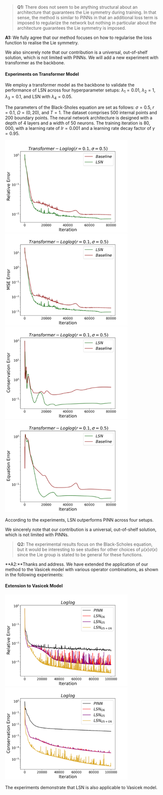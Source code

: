 >**Q1:**  There does not seem to be anything structural about an architecture that guarantees the Lie symmetry during training. In that sense, the method is similar to PINNs in that an additional loss term is imposed to regularize the network but nothing in particular about the architecture guarantees the Lie symmetry is imposed.

**A1:** We fully agree that our method focuses on how to regularise the loss function to realise the Lie symmetry. 

We also sincerely note that our contribution is a universal, out-of-shelf solution, which is not limited with PINNs. We will add a new experiment with transformer as the backbone. 

#### Experiments on Transformer Model

We employ a transformer model as the backbone to validate the performance of LSN across four hyperparameter setups: $\lambda_1 = 0.01$, $\lambda_2 = 1$, $\lambda_3 = 0.1$, and LSN with $\lambda_4 = 0.05$. 

The parameters of the Black-Sholes equation are set as follows: $\sigma = 0.5$, $r = 0.1$, $\Omega = (0,20)$, and $T = 1$. The dataset comprises $500$ internal points and $200$ boundary points.
The neural network architecture is designed with a depth of $4$ layers and a width of $50$ neurons.  The training iteration is $80,000$, with a learning rate of $lr = 0.001$ and a learning rate decay factor of $\gamma = 0.95$.



<img src=https://github.com/Anonymous3244/LSN/blob/main/Figure/transformer/rel.png width=400 height=300 /><img src=https://github.com/Anonymous3244/LSN/blob/main/Figure/transformer/mse.png width=400 height=300 /><img src=https://github.com/Anonymous3244/LSN/blob/main/Figure/transformer/con.png width=400 height=300 /><img src=https://github.com/Anonymous3244/LSN/blob/main/Figure/transformer/eq.png width=400 height=300 />

According to the experiments, LSN outperforms PINN across four  setups.

We sincerely note that our contribution is a universal, out-of-shelf solution, which is not limited with PINNs.

>**Q2:** The experimental results focus on the Black-Scholes equation, but it would be interesting to see studies for other choices of $\mu(x)\sigma(x)$ since the Lie group is stated to be general for these functions.

**A2:**Thanks and address. We have extended the application of our method to the Vasicek model with various operator combinations, as shown in the following experiments:

#### Extension to Vasicek Model



<img src=https://github.com/Anonymous3244/LSN/blob/main/Figure/Vasicek/nG_Figure_6.png width=400 height=300 /><img src=https://github.com/Anonymous3244/LSN/blob/main/Figure/Vasicek/nG_Figure_10.png width=400 height=300 />

The experiments demonstrate that LSN is also applicable to Vasicek model.



